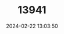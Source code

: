 ---
title: "13941"
category: "Harpiola grisea"
draft: false
date: 2024-02-22 13:03:50
languages:
  English: ["Peter's Tube-nosed Bat"]
---
